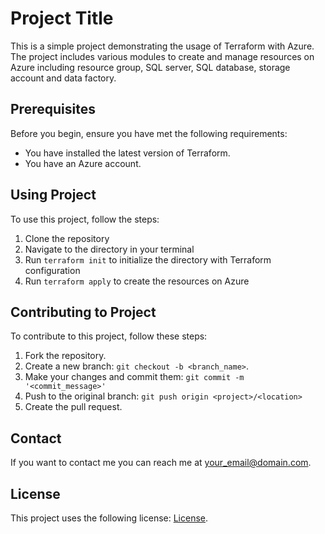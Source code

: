 # Project Title

This is a simple project demonstrating the usage of Terraform with Azure. The project includes various modules to create and manage resources on Azure including resource group, SQL server, SQL database, storage account and data factory.

## Prerequisites

Before you begin, ensure you have met the following requirements:

* You have installed the latest version of Terraform.
* You have an Azure account.

## Using Project

To use this project, follow the steps:

1. Clone the repository
2. Navigate to the directory in your terminal
3. Run `terraform init` to initialize the directory with Terraform configuration
4. Run `terraform apply` to create the resources on Azure

## Contributing to Project

To contribute to this project, follow these steps:

1. Fork the repository.
2. Create a new branch: `git checkout -b <branch_name>`.
3. Make your changes and commit them: `git commit -m '<commit_message>'`
4. Push to the original branch: `git push origin <project>/<location>`
5. Create the pull request.

## Contact

If you want to contact me you can reach me at <your_email@domain.com>.

## License

This project uses the following license: [License](<link>).